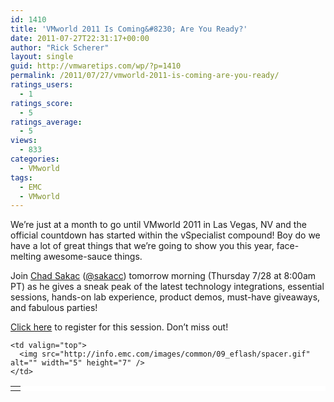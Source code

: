 ```yaml
---
id: 1410
title: 'VMworld 2011 Is Coming&#8230; Are You Ready?'
date: 2011-07-27T22:31:17+00:00
author: "Rick Scherer"
layout: single
guid: http://vmwaretips.com/wp/?p=1410
permalink: /2011/07/27/vmworld-2011-is-coming-are-you-ready/
ratings_users:
  - 1
ratings_score:
  - 5
ratings_average:
  - 5
views:
  - 833
categories:
  - VMworld
tags:
  - EMC
  - VMworld
---
```

We&#8217;re just at a month to go until VMworld 2011 in Las Vegas, NV and the official countdown has started within the vSpecialist compound! Boy do we have a lot of great things that we&#8217;re going to show you this year, face-melting awesome-sauce things.

Join <a href="http://virtualgeek.typepad.com" target="_blank">Chad Sakac</a> (<a href="http://twitter.com/sakacc" target="_blank">@sakacc</a>) tomorrow morning (Thursday 7/28 at 8:00am PT) as he gives a sneak peak of the latest technology integrations, essential sessions, hands-on lab experience, product demos, must-have giveaways, and fabulous parties!

<a href="http://info.emc.com/mk/get/DBM11578-20417_raf_lp?reg_src=WEB_Blog_VMwareTips" target="_blank">Click here</a> to register for this session. Don&#8217;t miss out!

<table border="0" cellspacing="0" cellpadding="0" width="350" bgcolor="#FFFFFF">
  <tr>
    <td valign="top">
    </td>
    
    <td valign="top">
      <img src="http://info.emc.com/images/common/09_eflash/spacer.gif" alt="" width="5" height="7" />
    </td>
  </tr>
</table>